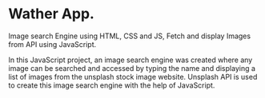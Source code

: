 # Wather App.

Image search Engine using HTML, CSS and JS,  Fetch and display Images from API using JavaScript.

In this JavaScript project, an image search engine was created where any image can be searched and accessed by typing the name and displaying a list of images from the unsplash stock image website.
Unsplash API is used to create this image search engine with the help of JavaScript.